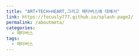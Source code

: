 ```yaml
---
title: "ART+TECH+HEART,그리고 메타버스에 대해서"
link: https://focusly777.github.io/splash-page2/
permalink: /aboutmeta/
categories:
  - 메타버스
tags:
  - 메타버스
---
```

